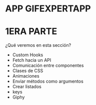 # APP GIFEXPERTAPP
# 1ERA PARTE
¿Qué veremos en esta sección?

- Custom Hooks
- Fetch hacia un API
- Comunicación entre componentes
- Clases de CSS
- Animaciones
- Enviar métodos como argumentos
- Crear listados
- keys
- Giphy